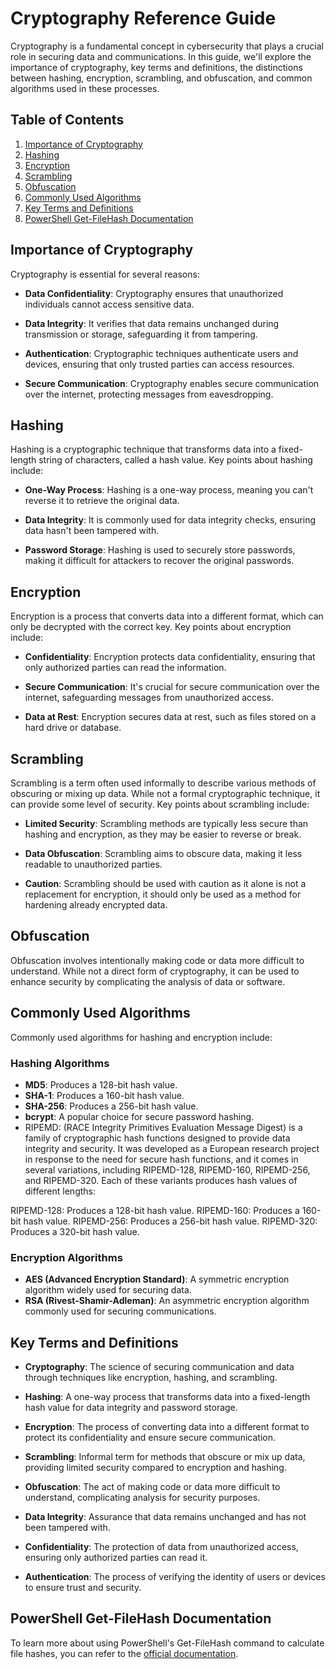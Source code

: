 # Cryptography Reference Guide

Cryptography is a fundamental concept in cybersecurity that plays a crucial role in securing data and communications. In this guide, we'll explore the importance of cryptography, key terms and definitions, the distinctions between hashing, encryption, scrambling, and obfuscation, and common algorithms used in these processes.

## Table of Contents

1. [Importance of Cryptography](#importance-of-cryptography)
2. [Hashing](#hashing)
3. [Encryption](#encryption)
4. [Scrambling](#scrambling)
5. [Obfuscation](#obfuscation)
6. [Commonly Used Algorithms](#commonly-used-algorithms)
7. [Key Terms and Definitions](#key-terms-and-definitions)
8. [PowerShell Get-FileHash Documentation](#powershell-get-filehash-documentation)

## Importance of Cryptography

Cryptography is essential for several reasons:

- **Data Confidentiality**: Cryptography ensures that unauthorized individuals cannot access sensitive data.

- **Data Integrity**: It verifies that data remains unchanged during transmission or storage, safeguarding it from tampering.

- **Authentication**: Cryptographic techniques authenticate users and devices, ensuring that only trusted parties can access resources.

- **Secure Communication**: Cryptography enables secure communication over the internet, protecting messages from eavesdropping.

## Hashing

Hashing is a cryptographic technique that transforms data into a fixed-length string of characters, called a hash value. Key points about hashing include:

- **One-Way Process**: Hashing is a one-way process, meaning you can't reverse it to retrieve the original data.

- **Data Integrity**: It is commonly used for data integrity checks, ensuring data hasn't been tampered with.

- **Password Storage**: Hashing is used to securely store passwords, making it difficult for attackers to recover the original passwords.

## Encryption

Encryption is a process that converts data into a different format, which can only be decrypted with the correct key. Key points about encryption include:

- **Confidentiality**: Encryption protects data confidentiality, ensuring that only authorized parties can read the information.

- **Secure Communication**: It's crucial for secure communication over the internet, safeguarding messages from unauthorized access.

- **Data at Rest**: Encryption secures data at rest, such as files stored on a hard drive or database.

## Scrambling

Scrambling is a term often used informally to describe various methods of obscuring or mixing up data. While not a formal cryptographic technique, it can provide some level of security. Key points about scrambling include:

- **Limited Security**: Scrambling methods are typically less secure than hashing and encryption, as they may be easier to reverse or break.

- **Data Obfuscation**: Scrambling aims to obscure data, making it less readable to unauthorized parties.

- **Caution**: Scrambling should be used with caution as it alone is not a replacement for encryption, it should only be used as a method for hardening already encrypted data.

## Obfuscation

Obfuscation involves intentionally making code or data more difficult to understand. While not a direct form of cryptography, it can be used to enhance security by complicating the analysis of data or software.

## Commonly Used Algorithms

Commonly used algorithms for hashing and encryption include:

### Hashing Algorithms

- **MD5**: Produces a 128-bit hash value.
- **SHA-1**: Produces a 160-bit hash value.
- **SHA-256**: Produces a 256-bit hash value.
- **bcrypt**: A popular choice for secure password hashing.
- RIPEMD:
(RACE Integrity Primitives Evaluation Message Digest) is a family of cryptographic hash functions designed to provide data integrity and security.
It was developed as a European research project in response to the need for secure hash functions, and it comes in several variations, including RIPEMD-128, RIPEMD-160, RIPEMD-256, and RIPEMD-320.
Each of these variants produces hash values of different lengths:

RIPEMD-128: Produces a 128-bit hash value.
RIPEMD-160: Produces a 160-bit hash value.
RIPEMD-256: Produces a 256-bit hash value.
RIPEMD-320: Produces a 320-bit hash value.

### Encryption Algorithms

- **AES (Advanced Encryption Standard)**: A symmetric encryption algorithm widely used for securing data.
- **RSA (Rivest-Shamir-Adleman)**: An asymmetric encryption algorithm commonly used for securing communications.

## Key Terms and Definitions

- **Cryptography**: The science of securing communication and data through techniques like encryption, hashing, and scrambling.

- **Hashing**: A one-way process that transforms data into a fixed-length hash value for data integrity and password storage.

- **Encryption**: The process of converting data into a different format to protect its confidentiality and ensure secure communication.

- **Scrambling**: Informal term for methods that obscure or mix up data, providing limited security compared to encryption and hashing.

- **Obfuscation**: The act of making code or data more difficult to understand, complicating analysis for security purposes.

- **Data Integrity**: Assurance that data remains unchanged and has not been tampered with.

- **Confidentiality**: The protection of data from unauthorized access, ensuring only authorized parties can read it.

- **Authentication**: The process of verifying the identity of users or devices to ensure trust and security.

## PowerShell Get-FileHash Documentation

To learn more about using PowerShell's Get-FileHash command to calculate file hashes, you can refer to the [official documentation](https://docs.microsoft.com/en-us/powershell/module/microsoft.powershell.utility/get-filehash).
